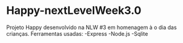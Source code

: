 # Happy-nextLevelWeek3.0
Projeto Happy desenvolvido na NLW #3 em homenagem à o dia das crianças.
Ferramentas usadas:
-Express
-Node.js
-Sqlite
